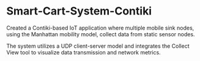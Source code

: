 # Smart-Cart-System-Contiki
Created a Contiki-based IoT application where multiple mobile sink nodes, using the Manhattan mobility model, collect
data from static sensor nodes.

The system utilizes a UDP client-server model and integrates the Collect View tool to visualize data transmission and
network metrics.
